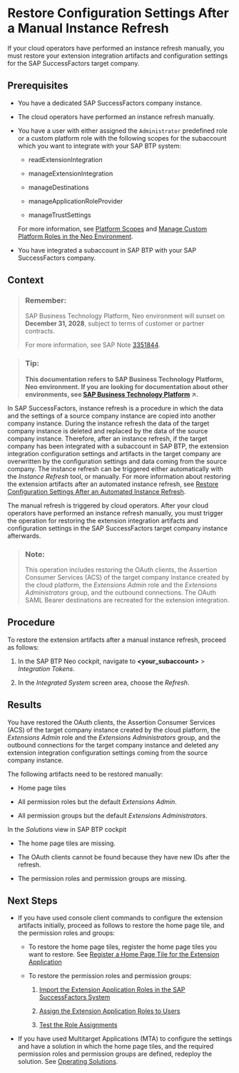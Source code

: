 <!-- loio45d048169c504a6a97d9a2ad0bb32389 -->

# Restore Configuration Settings After a Manual Instance Refresh

If your cloud operators have performed an instance refresh manually, you must restore your extension integration artifacts and configuration settings for the SAP SuccessFactors target company.



## Prerequisites

-   You have a dedicated SAP SuccessFactors company instance.

-   The cloud operators have performed an instance refresh manually.

-   You have a user with either assigned the `Administrator` predefined role or a custom platform role with the following scopes for the subaccount which you want to integrate with your SAP BTP system:

    -   readExtensionIntegration

    -   manageExtensionIntegration

    -   manageDestinations

    -   manageApplicationRoleProvider

    -   manageTrustSettings


    For more information, see [Platform Scopes](https://help.sap.com/viewer/65de2977205c403bbc107264b8eccf4b/Cloud/en-US/f2260746ed8e446fafdeaaa8ab43e307.html) and [Manage Custom Platform Roles in the Neo Environment](https://help.sap.com/viewer/65de2977205c403bbc107264b8eccf4b/Cloud/en-US/ede5f721e78e4d678c87c8a200c564ca.html).

-   You have integrated a subaccount in SAP BTP with your SAP SuccessFactors company.



## Context

> ### Remember:  
> SAP Business Technology Platform, Neo environment will sunset on **December 31, 2028**, subject to terms of customer or partner contracts.
> 
> For more information, see SAP Note [3351844](https://launchpad.support.sap.com/#/notes/3351844).

> ### Tip:  
> **This documentation refers to SAP Business Technology Platform, Neo environment. If you are looking for documentation about other environments, see [SAP Business Technology Platform](https://help.sap.com/viewer/65de2977205c403bbc107264b8eccf4b/Cloud/en-US/6a2c1ab5a31b4ed9a2ce17a5329e1dd8.html "SAP Business Technology Platform (SAP BTP) is an integrated offering comprised of four technology portfolios: database and data management, application development and integration, analytics, and intelligent technologies. The platform offers users the ability to turn data into business value, compose end-to-end business processes, and build and extend SAP applications quickly.") :arrow_upper_right:.**

In SAP SuccessFactors, instance refresh is a procedure in which the data and the settings of a source company instance are copied into another company instance. During the instance refresh the data of the target company instance is deleted and replaced by the data of the source company instance. Therefore, after an instance refresh, if the target company has been integrated with a subaccount in SAP BTP, the extension integration configuration settings and artifacts in the target company are overwritten by the configuration settings and data coming from the source company. The instance refresh can be triggered either automatically with the *Instance Refresh* tool, or manually. For more information about restoring the extension artifacts after an automated instance refresh, see [Restore Configuration Settings After an Automated Instance Refresh](restore-configuration-settings-after-an-automated-instance-refresh-e4ad14c.md).

The manual refresh is triggered by cloud operators. After your cloud operators have performed an instance refresh manually, you must trigger the operation for restoring the extension integration artifacts and configuration settings in the SAP SuccessFactors target company instance afterwards.

> ### Note:  
> This operation includes restoring the OAuth clients, the Assertion Consumer Services \(ACS\) of the target company instance created by the cloud platform, the *Extensions Admin* role and the *Extensions Administrators* group, and the outbound connections. The OAuth SAML Bearer destinations are recreated for the extension integration.



## Procedure

To restore the extension artifacts after a manual instance refresh, proceed as follows:

1.  In the SAP BTP Neo cockpit, navigate to **<your\_subaccount\>** \> *Integration Tokens*.

2.  In the *Integrated System* screen area, choose the *Refresh*.




## Results

You have restored the OAuth clients, the Assertion Consumer Services \(ACS\) of the target company instance created by the cloud platform, the *Extensions Admin* role and the *Extensions Administrators* group, and the outbound connections for the target company instance and deleted any extension integration configuration settings coming from the source company instance.

The following artifacts need to be restored manually:

-   Home page tiles

-   All permission roles but the default *Extensions Admin*.

-   All permission groups but the default *Extensions Administrators*.


In the *Solutions* view in SAP BTP cockpit

-   The home page tiles are missing.

-   The OAuth clients cannot be found because they have new IDs after the refresh.

-   The permission roles and permission groups are missing.




<a name="loio45d048169c504a6a97d9a2ad0bb32389__postreq_k3t_s3x_z4b"/>

## Next Steps

-   If you have used console client commands to configure the extension artifacts initially, proceed as follows to restore the home page tile, and the permission roles and groups:

    -   To restore the home page tiles, register the home page tiles you want to restore. See [Register a Home Page Tile for the Extension Application](register-a-home-page-tile-for-the-extension-application-6648ccf.md)

    -   To restore the permission roles and permission groups:
        1.  [Import the Extension Application Roles in the SAP SuccessFactors System](import-the-extension-application-roles-in-the-sap-successfactors-system-f0ed89f.md)

        2.  [Assign the Extension Application Roles to Users](assign-the-extension-application-roles-to-users-d838fff.md)
        3.  [Test the Role Assignments](test-the-role-assignments-00f238b.md)


-   If you have used Multitarget Applications \(MTA\) to configure the settings and have a solution in which the home page tiles, and the required permission roles and permission groups are defined, redeploy the solution. See [Operating Solutions](../30-development-neo/operating-solutions-2abf7d4.md).

